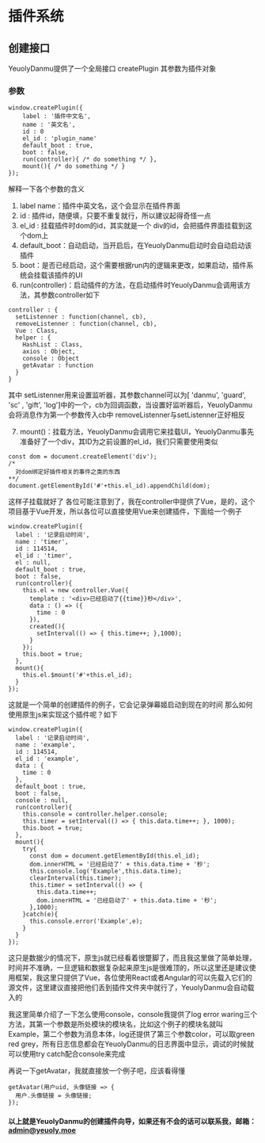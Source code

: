 # 插件系统
## 创建接口
YeuolyDanmu提供了一个全局接口 createPlugin
其参数为插件对象

### 参数
```
window.createPlugin({
    label : '插件中文名',
    name : '英文名',
    id : 0
    el_id : 'plugin_name' 
    default_boot : true,
    boot : false,
    run(controller){ /* do something */ },
    mount(){ /* do something */ }
});
```
解释一下各个参数的含义
1. label name：插件中英文名，这个会显示在插件界面
2. id : 插件id，随便填，只要不重复就行，所以建议起得奇怪一点
3. el_id : 挂载插件时dom的id，其实就是一个 div的id，会把插件界面挂载到这个dom上
4. default_boot：自动启动，当开启后，在YeuolyDanmu启动时会自动启动该插件
5. boot：是否已经启动，这个需要根据run内的逻辑来更改，如果启动，插件系统会挂载该插件的UI
6. run(controller)：启动插件的方法，在启动插件时YeuolyDanmu会调用该方法，其参数controller如下
```
controller : {
  setListenner : function(channel, cb),
  removeListenner : function(channel, cb),
  Vue : Class,
  helper : {
    HashList : Class,
    axios : Object,
    console : Object
    getAvatar : function
  }
}
```
其中 setListenner用来设置监听器，其参数channel可以为[ 'danmu', 'guard', 'sc' , 'gift', 'log']中的一个，cb为回调函数，当设置好监听器后，YeuolyDanmu会将消息作为第一个参数传入cb中
removeListenner与setListenner正好相反

7. mount()：挂载方法，YeuolyDanmu会调用它来挂载UI，YeuolyDanmu事先准备好了一个div，其ID为之前设置的el_id，我们只需要使用类似
```
const dom = document.createElement('div');
/*
  对dom绑定好插件相关的事件之类的东西
**/
document.getElementById('#'+this.el_id).appendChild(dom);
```
这样子挂载就好了
各位可能注意到了，我在controller中提供了Vue，是的，这个项目基于Vue开发，所以各位可以直接使用Vue来创建插件，下面给一个例子
```
window.createPlugin({
  label : '记录启动时间',
  name : 'timer',
  id : 114514,
  el_id : 'timer',
  el : null,
  default_boot : true,
  boot : false,
  run(controller){
    this.el = new controller.Vue({
      template : '<div>已经启动了{{time}}秒</div>',
      data : () => ({
        time : 0
      }),
      created(){
        setInterval(() => { this.time++; },1000);
      }
    });
    this.boot = true;
  },
  mount(){
    this.el.$mount('#'+this.el_id);
  }
});
```
这就是一个简单的创建插件的例子，它会记录弹幕姬启动到现在的时间
那么如何使用原生js来实现这个插件呢？如下
```
window.createPlugin({
  label : '记录启动时间',
  name : 'example',
  id : 114514,
  el_id : 'example',
  data : {
    time : 0
  },
  default_boot : true,
  boot : false,
  console : null,
  run(controller){
    this.console = controller.helper.console;
    this.timer = setInterval(() => { this.data.time++; }, 1000);
    this.boot = true;
  },
  mount(){
    try{
      const dom = document.getElementById(this.el_id);
      dom.innerHTML = '已经启动了' + this.data.time + '秒';
      this.console.log('Example',this.data.time);
      clearInterval(this.timer);
      this.timer = setInterval(() => {
        this.data.time++;
        dom.innerHTML = '已经启动了' + this.data.time + '秒';
      },1000);
    }catch(e){
      this.console.error('Example',e);
    }
  }
});
```
这只是数据少的情况下，原生js就已经看着很蹩脚了，而且我这里做了简单处理，时间并不准确，一旦逻辑和数据复杂起来原生js是很难顶的，所以这里还是建议使用框架，我这里只提供了Vue，各位使用React或者Angular的可以先载入它们的源文件，这里建议直接把他们丢到插件文件夹中就行了，YeuolyDanmu会自动载入的

我这里简单介绍了一下怎么使用console，console我提供了log error waring三个方法，其第一个参数是所处模块的模块名，比如这个例子的模块名就叫Example，第二个参数为消息本体，log还提供了第三个参数color，可以取green red grey，所有日志信息都会在YeuolyDanmu的日志界面中显示，调试的时候就可以使用try catch配合console来完成

再说一下getAvatar，我就直接放一个例子吧，应该看得懂
```
getAvatar(用户uid, 头像链接 => {
  用户.头像链接 = 头像链接;
});
```
#### 以上就是YeuolyDanmu的创建插件向导，如果还有不会的话可以联系我，邮箱：admin@yeuoly.moe
